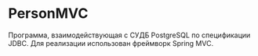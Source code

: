 # PersonMVC
Программа, взаимодействующая с СУДБ PostgreSQL по спецификации JDBC.
Для реализации использован фреймворк Spring MVC.